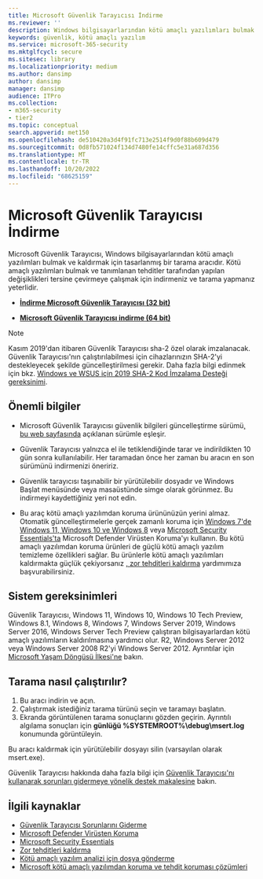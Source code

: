 ```yaml
---
title: Microsoft Güvenlik Tarayıcısı İndirme
ms.reviewer: ''
description: Windows bilgisayarlarından kötü amaçlı yazılımları bulmak ve kaldırmak için Microsoft Güvenlik Tarayıcısı aracını edinin.
keywords: güvenlik, kötü amaçlı yazılım
ms.service: microsoft-365-security
ms.mktglfcycl: secure
ms.sitesec: library
ms.localizationpriority: medium
ms.author: dansimp
author: dansimp
manager: dansimp
audience: ITPro
ms.collection:
- m365-security
- tier2
ms.topic: conceptual
search.appverid: met150
ms.openlocfilehash: de510420a3d4f91fc713e2514f9d0f88b609d479
ms.sourcegitcommit: 0d8fb571024f134d7480fe14cffc5e31a687d356
ms.translationtype: MT
ms.contentlocale: tr-TR
ms.lasthandoff: 10/20/2022
ms.locfileid: "68625159"
---
```

# <a name="microsoft-safety-scanner-download"></a>Microsoft Güvenlik Tarayıcısı İndirme

Microsoft Güvenlik Tarayıcısı, Windows bilgisayarlarından kötü amaçlı yazılımları bulmak ve kaldırmak için tasarlanmış bir tarama aracıdır. Kötü amaçlı yazılımları bulmak ve tanımlanan tehditler tarafından yapılan değişiklikleri tersine çevirmeye çalışmak için indirmeniz ve tarama yapmanız yeterlidir.

- **[İndirme Microsoft Güvenlik Tarayıcısı (32 bit)](https://go.microsoft.com/fwlink/?LinkId=212733)**

- **[Microsoft Güvenlik Tarayıcısı indirme (64 bit)](https://go.microsoft.com/fwlink/?LinkId=212732)**

> [!NOTE]
> Kasım 2019'dan itibaren Güvenlik Tarayıcısı sha-2 özel olarak imzalanacak. Güvenlik Tarayıcısı'nın çalıştırılabilmesi için cihazlarınızın SHA-2'yi destekleyecek şekilde güncelleştirilmesi gerekir. Daha fazla bilgi edinmek için bkz. [Windows ve WSUS için 2019 SHA-2 Kod İmzalama Desteği gereksinimi](https://support.microsoft.com/help/4472027/2019-sha-2-code-signing-support-requirement-for-windows-and-wsus).

## <a name="important-information"></a>Önemli bilgiler

- Microsoft Güvenlik Tarayıcısı güvenlik bilgileri güncelleştirme sürümü[, bu web sayfasında](https://www.microsoft.com/wdsi/definitions) açıklanan sürümle eşleşir.

- Güvenlik Tarayıcısı yalnızca el ile tetiklendiğinde tarar ve indirildikten 10 gün sonra kullanılabilir. Her taramadan önce her zaman bu aracın en son sürümünü indirmenizi öneririz.

- Güvenlik tarayıcısı taşınabilir bir yürütülebilir dosyadır ve Windows Başlat menüsünde veya masaüstünde simge olarak görünmez. Bu indirmeyi kaydettiğiniz yeri not edin.

- Bu araç kötü amaçlı yazılımdan koruma ürününüzün yerini almaz. Otomatik güncelleştirmelerle gerçek zamanlı koruma için [Windows 7'de Windows 11, Windows 10 ve Windows 8](https://www.microsoft.com/windows/comprehensive-security) veya [Microsoft Security Essentials'ta](https://support.microsoft.com/help/14210/security-essentials-download) Microsoft Defender Virüsten Koruma'yı kullanın. Bu kötü amaçlı yazılımdan koruma ürünleri de güçlü kötü amaçlı yazılım temizleme özellikleri sağlar. Bu ürünlerle kötü amaçlı yazılımları kaldırmakta güçlük çekiyorsanız [, zor tehditleri kaldırma](https://www.microsoft.com/wdsi/help/troubleshooting-infection) yardımımıza başvurabilirsiniz.

## <a name="system-requirements"></a>Sistem gereksinimleri

Güvenlik Tarayıcısı, Windows 11, Windows 10, Windows 10 Tech Preview, Windows 8.1, Windows 8, Windows 7, Windows Server 2019, Windows Server 2016, Windows Server Tech Preview çalıştıran bilgisayarlardan kötü amaçlı yazılımların kaldırılmasına yardımcı olur. R2, Windows Server 2012 veya Windows Server 2008 R2'yi Windows Server 2012. Ayrıntılar için [Microsoft Yaşam Döngüsü İlkesi'ne](/lifecycle/) bakın.

## <a name="how-to-run-a-scan"></a>Tarama nasıl çalıştırılır?

1. Bu aracı indirin ve açın.
2. Çalıştırmak istediğiniz tarama türünü seçin ve taramayı başlatın.
3. Ekranda görüntülenen tarama sonuçlarını gözden geçirin. Ayrıntılı algılama sonuçları için **günlüğü %SYSTEMROOT%\debug\msert.log** konumunda görüntüleyin.

Bu aracı kaldırmak için yürütülebilir dosyayı silin (varsayılan olarak msert.exe).

Güvenlik Tarayıcısı hakkında daha fazla bilgi için [Güvenlik Tarayıcısı'nı kullanarak sorunları gidermeye yönelik destek makalesine](https://support.microsoft.com/kb/2520970) bakın.

## <a name="related-resources"></a>İlgili kaynaklar

- [Güvenlik Tarayıcısı Sorunlarını Giderme](https://support.microsoft.com/help/2520970/how-to-troubleshoot-an-error-when-you-run-the-microsoft-safety-scanner)
- [Microsoft Defender Virüsten Koruma](https://www.microsoft.com/windows/comprehensive-security)
- [Microsoft Security Essentials](https://support.microsoft.com/help/14210/security-essentials-download)
- [Zor tehditleri kaldırma](https://support.microsoft.com/help/4466982/windows-10-troubleshoot-problems-with-detecting-and-removing-malware)
- [Kötü amaçlı yazılım analizi için dosya gönderme](https://www.microsoft.com/wdsi/filesubmission)
- [Microsoft kötü amaçlı yazılımdan koruma ve tehdit koruması çözümleri](/microsoft-365/security/defender-endpoint/microsoft-defender-endpoint)
